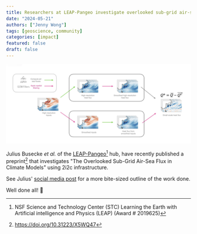 ```yaml
---
title: Researchers at LEAP-Pangeo investigate overlooked sub-grid air-sea heat flux in climate models
date: "2024-05-21"
authors: ["Jenny Wong"]
tags: [geoscience, community]
categories: [impact]
featured: false
draft: false
---
```


![Figure from the preprint showing large and small scale air-sea fluxes are separated](cover-featured.png "Figure from the [preprint](https://doi.org/10.31223/X5WQ47) showing large and small scale air-sea fluxes are separated. By Julius Busecke *et al.*, licensed under [CC BY 4.0](http://creativecommons.org/licenses/by/4.0/)")

Julius Busecke *et al.* of the [LEAP-Pangeo](https://leap-stc.github.io/intro.html)[^1] hub, have recently published a preprint[^2] that investigates "The Overlooked Sub-Grid Air-Sea Flux in Climate Models" using 2i2c infrastructure.

See Julius' [social media post](https://x.com/JuliusBusecke/status/1792930908900630735) for a more bite-sized outline of the work done.

Well done all! 🎉

[^1]: NSF Science and Technology Center (STC) Learning the Earth with Artificial intelligence and Physics (LEAP) (Award # 2019625)
[^2]: https://doi.org/10.31223/X5WQ47
